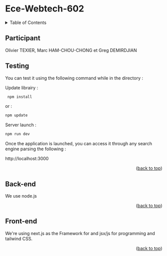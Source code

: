 # Ece-Webtech-602

<details>
  <summary>Table of Contents</summary>
  <ol>
    <li>
      <a href="#participant">Participant</a>
      <ul>
        <li><a href="#testing">Testing</a></li>
      </ul>
    </li>
    <li>
      <a href="#back-end">Back End</a>
    </li>
    <li>
        <a href="#front-end">Front end</a>
    </li>
  </ol>
</details>

## Participant 

Olivier TEXIER, Marc HAM-CHOU-CHONG et Greg DEMIRDJIAN


## Testing 

You can test it using the following command while in the directory :

Update librairy : 
```bash
 npm install 
```
or : 
```bash
npm update 
 ```

Server launch :
```bash
npm run dev  
 ```

Once the application is launched, you can access it through any search engine parsing the following :

http://localhost:3000

<p align="right">(<a href="#readme-top">back to top</a>)</p>

## Back-end 

We use node.js

<p align="right">(<a href="#readme-top">back to top</a>)</p>

## Front-end 

We're using next.js as the Framework for and jsx/js for programming and tailwind CSS.

<p align="right">(<a href="#readme-top">back to top</a>)</p>


